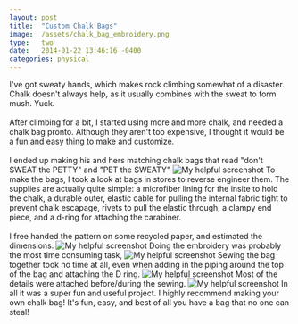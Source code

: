 ```yaml
---
layout: post
title:  "Custom Chalk Bags"
image:	/assets/chalk_bag_embroidery.png
type:	two
date:   2014-01-22 13:46:16 -0400
categories: physical
---
```

I've got sweaty hands, which makes rock climbing somewhat of a disaster. Chalk doesn't always help, as it usually combines with the sweat to form mush. Yuck. 
<br><br>
After climbing for a bit, I started using more and more chalk, and needed a chalk bag pronto. Although they aren't too expensive, I thought it would be a fun and easy thing to make and customize.
<br><br>
I ended up making his and hers matching chalk bags that read "don't SWEAT the PETTY" and "PET the SWEATY" 
![My helpful screenshot](/assets/chalk_bag.png)
To make the bags, I took a look at bags in stores to reverse engineer them. The supplies are actually quite simple: a microfiber lining for the insite to hold the chalk, a durable outer, elastic cable for pulling the internal fabric tight to prevent chalk escapage, rivets to pull the elastic through, a clampy end piece, and a d-ring for attaching the carabiner.
<br><br> 
I free handed the pattern on some recycled paper, and estimated the dimensions. 
![My helpful screenshot](/assets/chalk_bag_pattern.png)
Doing the embroidery was probably the most time consuming task,
![My helpful screenshot](/assets/chalk_bag_embroidery.png)
Sewing the bag together took no time at all, even when adding in the piping around the top of the bag and attaching the D ring.
![My helpful screenshot](/assets/chalk_bag_sewing.png)
Most of the details were attached before/during the sewing.
![My helpful screenshot](/assets/chalk_bag_details.png)
In all it was a super fun and useful project. I highly recommend making your own chalk bag! It's fun, easy, and best of all you have a bag that no one can steal!